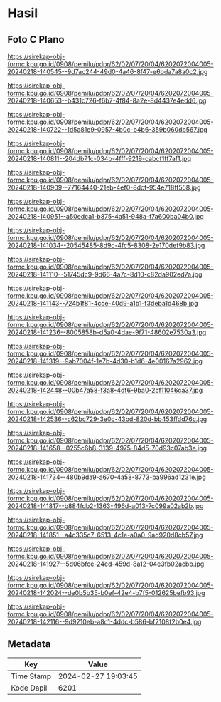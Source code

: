 # Hasil

## Foto C Plano

https://sirekap-obj-formc.kpu.go.id/0908/pemilu/pdpr/62/02/07/20/04/6202072004005-20240218-140545--9d7ac244-49d0-4a46-8f47-e6bda7a8a0c2.jpg

https://sirekap-obj-formc.kpu.go.id/0908/pemilu/pdpr/62/02/07/20/04/6202072004005-20240218-140653--b431c726-f6b7-4f84-8a2e-8d4437e4edd6.jpg

https://sirekap-obj-formc.kpu.go.id/0908/pemilu/pdpr/62/02/07/20/04/6202072004005-20240218-140722--1d5a81e9-0957-4b0c-b4b6-359b060db567.jpg

https://sirekap-obj-formc.kpu.go.id/0908/pemilu/pdpr/62/02/07/20/04/6202072004005-20240218-140811--204db71c-034b-4fff-9219-cabcf1ff7af1.jpg

https://sirekap-obj-formc.kpu.go.id/0908/pemilu/pdpr/62/02/07/20/04/6202072004005-20240218-140909--77164440-21eb-4ef0-8dcf-954e718ff558.jpg

https://sirekap-obj-formc.kpu.go.id/0908/pemilu/pdpr/62/02/07/20/04/6202072004005-20240218-140951--a50edca1-b875-4a51-948a-f7a600ba04b0.jpg

https://sirekap-obj-formc.kpu.go.id/0908/pemilu/pdpr/62/02/07/20/04/6202072004005-20240218-141034--20545485-8d9c-4fc5-8308-2e170def9b83.jpg

https://sirekap-obj-formc.kpu.go.id/0908/pemilu/pdpr/62/02/07/20/04/6202072004005-20240218-141110--51745dc9-9d66-4a7c-8d10-c82da902ed7a.jpg

https://sirekap-obj-formc.kpu.go.id/0908/pemilu/pdpr/62/02/07/20/04/6202072004005-20240218-141143--724b1f81-4cce-40d9-a1b1-f3deba1d468b.jpg

https://sirekap-obj-formc.kpu.go.id/0908/pemilu/pdpr/62/02/07/20/04/6202072004005-20240218-141236--8005858b-d5a0-4dae-9f71-48602e7530a3.jpg

https://sirekap-obj-formc.kpu.go.id/0908/pemilu/pdpr/62/02/07/20/04/6202072004005-20240218-141319--9ab7004f-1e7b-4d30-b1d6-4e00167a2962.jpg

https://sirekap-obj-formc.kpu.go.id/0908/pemilu/pdpr/62/02/07/20/04/6202072004005-20240218-142448--00b47a58-f3a8-4df6-9ba0-2cf11046ca37.jpg

https://sirekap-obj-formc.kpu.go.id/0908/pemilu/pdpr/62/02/07/20/04/6202072004005-20240218-142536--c62bc729-3e0c-43bd-820d-bb453ffdd76c.jpg

https://sirekap-obj-formc.kpu.go.id/0908/pemilu/pdpr/62/02/07/20/04/6202072004005-20240218-141658--0255c6b8-3139-4975-84d5-70d93c07ab3e.jpg

https://sirekap-obj-formc.kpu.go.id/0908/pemilu/pdpr/62/02/07/20/04/6202072004005-20240218-141734--480b9da9-a670-4a58-8773-ba996ad1231e.jpg

https://sirekap-obj-formc.kpu.go.id/0908/pemilu/pdpr/62/02/07/20/04/6202072004005-20240218-141817--b884fdb2-1363-496d-a013-7c099a02ab2b.jpg

https://sirekap-obj-formc.kpu.go.id/0908/pemilu/pdpr/62/02/07/20/04/6202072004005-20240218-141851--a4c335c7-6513-4c1e-a0a0-9ad920d8cb57.jpg

https://sirekap-obj-formc.kpu.go.id/0908/pemilu/pdpr/62/02/07/20/04/6202072004005-20240218-141927--5d06bfce-24ed-459d-8a12-04e3fb02acbb.jpg

https://sirekap-obj-formc.kpu.go.id/0908/pemilu/pdpr/62/02/07/20/04/6202072004005-20240218-142024--de0b5b35-b0ef-42e4-b7f5-012625befb93.jpg

https://sirekap-obj-formc.kpu.go.id/0908/pemilu/pdpr/62/02/07/20/04/6202072004005-20240218-142116--9d9210eb-a8c1-4ddc-b586-bf2108f2b0e4.jpg


## Metadata

| Key        | Value               |
| ---------- | ------------------- |
| Time Stamp | 2024-02-27 19:03:45 |
| Kode Dapil | 6201                |



